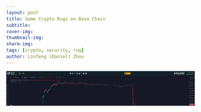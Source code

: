 ```yaml
---
layout: post
title: Some Crypto Rugs on Base Chain
subtitle:
cover-img: 
thumbnail-img: 
share-img: 
tags: [crypto, security, rug]
author: Linfeng (Daniel) Zhou
---
```


![Crepe](assets/img/normie-rug.jpg)